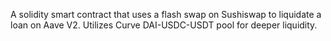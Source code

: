 A solidity smart contract that uses a flash swap on Sushiswap to liquidate a loan on Aave V2. Utilizes Curve DAI-USDC-USDT pool for deeper liquidity. 
